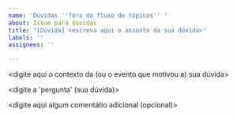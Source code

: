 ```yaml
---
name: 'Dúvidas ''fora do fluxo de tópicos'' '
about: Issue para dúvidas
title: "[Dúvida] <escreva aqui o assunto da sua dúvida>"
labels: ''
assignees: ''

---
```


<digite aqui o contexto da (ou o evento que motivou a) sua dúvida>

<digite a 'pergunta' (sua dúvida)>

<digite aqui algum comentátio adicional (opcional)>

